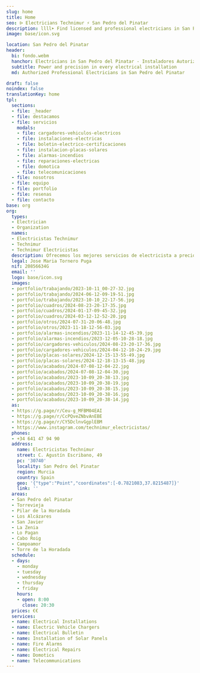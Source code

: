 ```yaml
---
slug: home
title: Home
seo: ᐅ Electricians Technimur ⚡️ San Pedro del Pinatar
description: llll➤ Find licensed and professional electricians in San Pedro del Pinatar. Near you for breakdowns, installations and more ✅ Contact now!
image: base/icon.svg

location: San Pedro del Pinatar
header:
  bi: fondo.webm
  hanchor: Electricians in San Pedro del Pinatar - Instaladores Autorizados
  subtitle: Power and precision in every electrical installation
  md: Authorized Professional Electricians in San Pedro del Pinatar

draft: false
noindex: false
translationKey: home
tpl:
  sections:
  - file: _header
  - file: destacamos
  - file: servicios
    modals:
    - file: cargadores-vehiculos-electricos
    - file: instalaciones-electricas
    - file: boletin-electrico-certificaciones
    - file: instalacion-placas-solares
    - file: alarmas-incendios
    - file: reparaciones-electricas
    - file: domotica
    - file: telecomunicaciones
  - file: nosotros
  - file: equipo
  - file: portfolio
  - file: resenas
  - file: contacto
base: org
org:
  types:
  - Electrician
  - Organization
  names:
  - Electricistas Technimur
  - Technimur
  - Technimur Electricistas
  description: Ofrecemos los mejores servicios de electricista a precios competitivos. Technimur ofrece soluciones a los problemas relacionados con la electricidad.
  legal: Jose Maria Tornero Puga
  nif: 20856634G
  email: ''
  logo: base/icon.svg
  images:
  - portfolio/trabajando/2023-10-11_00-27-32.jpg
  - portfolio/trabajando/2024-06-12-09-19-51.jpg
  - portfolio/trabajando/2023-10-10_22-17-56.jpg
  - portfolio/cuadros/2024-08-23-20-17-35.jpg
  - portfolio/cuadros/2024-01-17-09-45-32.jpg
  - portfolio/cuadros/2024-03-12-12-52-20.jpg
  - portfolio/otros/2024-07-31-20-06-48.jpg
  - portfolio/otros/2023-11-18-12-56-03.jpg
  - portfolio/alarmas-incendios/2023-11-14-12-45-39.jpg
  - portfolio/alarmas-incendios/2023-12-05-10-28-18.jpg
  - portfolio/cargadores-vehiculos/2024-08-23-20-17-36.jpg
  - portfolio/cargadores-vehiculos/2024-04-12-10-24-29.jpg
  - portfolio/placas-solares/2024-12-15-13-55-49.jpg
  - portfolio/placas-solares/2024-12-18-13-15-48.jpg
  - portfolio/acabados/2024-07-08-12-04-22.jpg
  - portfolio/acabados/2024-07-08-12-04-30.jpg
  - portfolio/acabados/2023-10-09_20-38-13.jpg
  - portfolio/acabados/2023-10-09_20-38-19.jpg
  - portfolio/acabados/2023-10-09_20-38-15.jpg
  - portfolio/acabados/2023-10-09_20-38-16.jpg
  - portfolio/acabados/2023-10-09_20-38-14.jpg
  as:
  - https://g.page/r/Ceu-g_MFBM04EAI
  - https://g.page/r/CcPQveZNbvAnEBE
  - https://g.page/r/CY5DclnvGgplEBM
  - https://www.instagram.com/technimur_electricistas/
  phones:
  - +34 641 47 94 90
  address:
    name: Electricistas Technimur
    street: C. Agustín Escribano, 49
    pc: '30740'
    locality: San Pedro del Pinatar
    region: Murcia
    country: Spain
    geo: '{"type":"Point","coordinates":[-0.7821083,37.8215487]}'
    link: ''
  areas:
  - San Pedro del Pinatar
  - Torrevieja
  - Pilar de la Horadada
  - Los Alcázares
  - San Javier
  - La Zenia
  - Lo Pagan
  - Cabo Roig
  - Campoamor
  - Torre de la Horadada
  schedule:
  - days:
    - monday
    - tuesday
    - wednesday
    - thursday
    - friday
    hours:
    - open: 8:00
      close: 20:30
  prices: €€
  services:
  - name: Electrical Installations
  - name: Electric Vehicle Chargers
  - name: Electrical Bulletin
  - name: Installation of Solar Panels
  - name: Fire Alarms
  - name: Electrical Repairs
  - name: Domotics
  - name: Telecommunications
---
```

